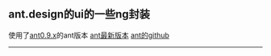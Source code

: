 ## ant.design的ui的一些ng封装
使用了[ant0.9.x](http://09x.ant.design/components/)的ant版本
[ant最新版本](http://ant.design/components/)
[ant的github](https://github.com/ant-design/ant-design)

***
